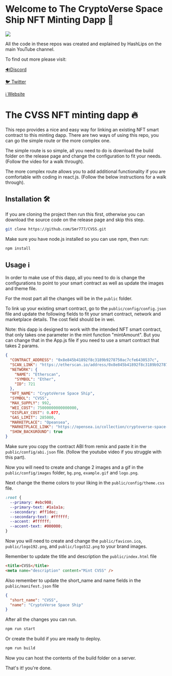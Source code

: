 # Welcome to The CryptoVerse Space Ship NFT Minting Dapp 💎

![](https://github.com/Smr777/CVSS/blob/main/2.png)

All the code in these repos was created and explained by HashLips on the main YouTube channel.

To find out more please visit:

[🔊Discord](https://discord.gg/DdMHsxkH2D)

[🐦 Twitter](https://twitter.com/IamSmr7)

[ℹ️ Website](https://cryptoversespcaeship.online/)

# The CVSS NFT minting dapp 🔥

This repo provides a nice and easy way for linking an existing NFT smart contract to this minting dapp. There are two ways of using this repo, you can go the simple route or the more complex one.

The simple route is so simple, all you need to do is download the build folder on the release page and change the configuration to fit your needs. (Follow the video for a walk through).

The more complex route allows you to add additional functionality if you are comfortable with coding in react.js. (Follow the below instructions for a walk through).

## Installation 🛠️

If you are cloning the project then run this first, otherwise you can download the source code on the release page and skip this step.

```sh
git clone https://github.com/Smr777/CVSS.git
```

Make sure you have node.js installed so you can use npm, then run:

```sh
npm install
```

## Usage ℹ️

In order to make use of this dapp, all you need to do is change the configurations to point to your smart contract as well as update the images and theme file.

For the most part all the changes will be in the `public` folder.

To link up your existing smart contract, go to the `public/config/config.json` file and update the following fields to fit your smart contract, network and marketplace details. The cost field should be in wei.

Note: this dapp is designed to work with the intended NFT smart contract, that only takes one parameter in the mint function "mintAmount". But you can change that in the App.js file if you need to use a smart contract that takes 2 params.

```json
{
  "CONTRACT_ADDRESS": "0x8e845b41892f8c3189b9278750ac7cfe6430537c",
  "SCAN_LINK": "https://etherscan.io/address/0x8e845b41892f8c3189b9278750ac7cfe6430537c",
  "NETWORK": {
    "NAME": "Etherscan",
    "SYMBOL": "Ether",
    "ID": 721
  },
  "NFT_NAME": "CryptoVerse Space Ship",
  "SYMBOL": "CVSS",
  "MAX_SUPPLY": 992,
  "WEI_COST": 75000000000000000,
  "DISPLAY_COST": 0.077,
  "GAS_LIMIT": 285000,
  "MARKETPLACE": "Opeansea",
  "MARKETPLACE_LINK": "https://opensea.io/collection/cryptoverse-space-ship",
  "SHOW_BACKGROUND": true
}
```

Make sure you copy the contract ABI from remix and paste it in the `public/config/abi.json` file.
(follow the youtube video if you struggle with this part).

Now you will need to create and change 2 images and a gif in the `public/config/images` folder, `bg.png`, `example.gif` and `logo.png`.

Next change the theme colors to your liking in the `public/config/theme.css` file.

```css
:root {
  --primary: #ebc908;
  --primary-text: #1a1a1a;
  --secondary: #ff1dec;
  --secondary-text: #ffffff;
  --accent: #ffffff;
  --accent-text: #000000;
}
```

Now you will need to create and change the `public/favicon.ico`, `public/logo192.png`, and
`public/logo512.png` to your brand images.

Remember to update the title and description the `public/index.html` file

```html
<title>CVSS</title>
<meta name="description" content="Mint CVSS" />
```

Also remember to update the short_name and name fields in the `public/manifest.json` file

```json
{
  "short_name": "CVSS",
  "name": "CryptoVerse Space Ship"
}
```

After all the changes you can run.

```sh
npm run start
```

Or create the build if you are ready to deploy.

```sh
npm run build
```

Now you can host the contents of the build folder on a server.

That's it! you're done.

